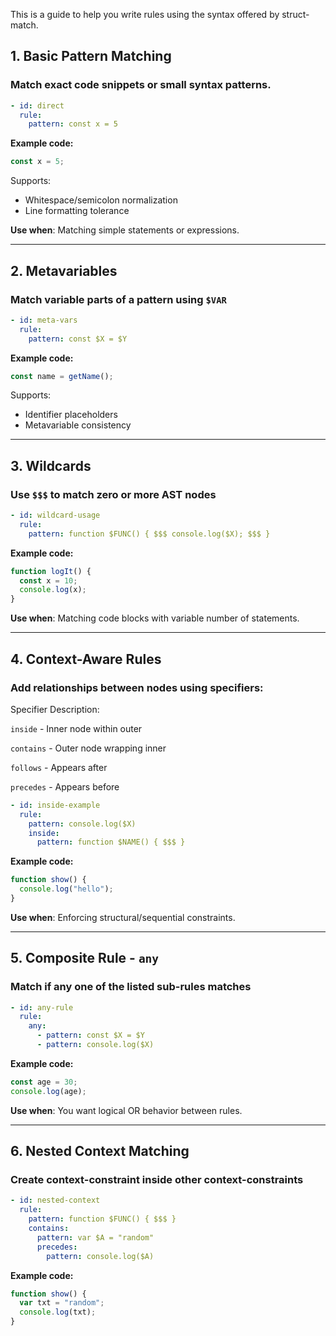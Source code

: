 This is a guide to help you write rules using the syntax offered by struct-match.

## 1. Basic Pattern Matching

### Match exact code snippets or small syntax patterns.

```yaml
- id: direct
  rule:
    pattern: const x = 5

```

**Example code:**

```js
const x = 5;

```

Supports:

-   Whitespace/semicolon normalization
-   Line formatting tolerance

**Use when**: Matching simple statements or expressions.

----------

## 2. Metavariables

### Match variable parts of a pattern using `$VAR`

```yaml
- id: meta-vars
  rule:
    pattern: const $X = $Y

```

**Example code:**

```js
const name = getName();

```

Supports:

-   Identifier placeholders
-   Metavariable consistency
----------

## 3. Wildcards

### Use `$$$` to match zero or more AST nodes

```yaml
- id: wildcard-usage
  rule:
    pattern: function $FUNC() { $$$ console.log($X); $$$ }

```

**Example code:**

```js
function logIt() {
  const x = 10;
  console.log(x);
}

```

**Use when**: Matching code blocks with variable number of statements.

----------

## 4. Context-Aware Rules

### Add relationships between nodes using specifiers:

Specifier Description:

`inside` - Inner node within outer

`contains` - Outer node wrapping inner

`follows` - Appears after

`precedes` - Appears before

```yaml
- id: inside-example
  rule:
    pattern: console.log($X)
    inside:
      pattern: function $NAME() { $$$ }

```

**Example code:**

```js
function show() {
  console.log("hello");
}

```

**Use when**: Enforcing structural/sequential constraints.

----------

## 5. Composite Rule - `any`

### Match if **any one** of the listed sub-rules matches

```yaml
- id: any-rule
  rule:
    any:
      - pattern: const $X = $Y
      - pattern: console.log($X)

```

**Example code:**

```js
const age = 30;
console.log(age);

```

**Use when**: You want logical OR behavior between rules.

----------

## 6. Nested Context Matching

### Create context-constraint inside other context-constraints

```yaml
- id: nested-context
  rule:
    pattern: function $FUNC() { $$$ }
    contains:
      pattern: var $A = "random"
      precedes:
        pattern: console.log($A)

```

**Example code:**

```js
function show() {
  var txt = "random";
  console.log(txt);
}

```